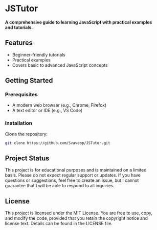 # JSTutor

**A comprehensive guide to learning JavaScript with practical examples and tutorials.**

## Features
- Beginner-friendly tutorials
- Practical examples
- Covers basic to advanced JavaScript concepts

## Getting Started

### Prerequisites
- A modern web browser (e.g., Chrome, Firefox)
- A text editor or IDE (e.g., VS Code)

### Installation
Clone the repository:
```bash
git clone https://github.com/Svaveop/JSTutor.git
```

## Project Status

This project is for educational purposes and is maintained on a limited basis. Please do not expect regular support or updates. If you have questions or suggestions, feel free to create an issue, but I cannot guarantee that I will be able to respond to all inquiries.

## License

This project is licensed under the MIT License. You are free to use, copy, and modify the code, provided that you retain the copyright notice and license text. Details can be found in the LICENSE file.
